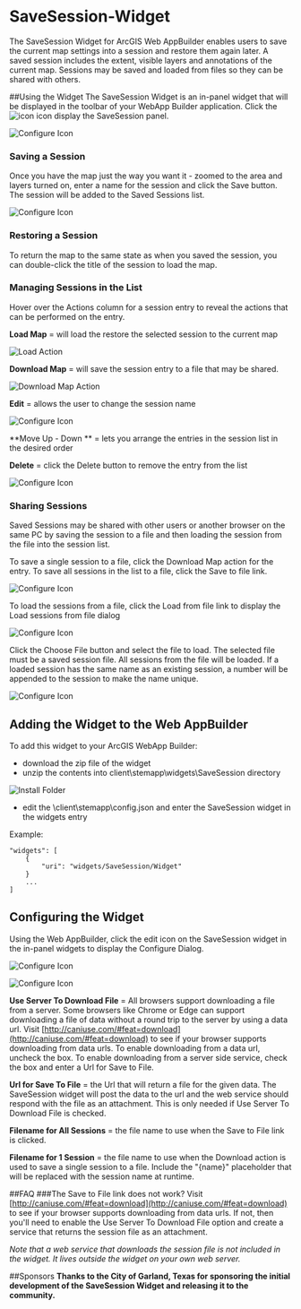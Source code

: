 # SaveSession-Widget
The SaveSession Widget for ArcGIS Web AppBuilder enables users to save the current map settings into a session and restore them again later. A saved session includes the extent, visible layers and annotations of the current map. Sessions may be saved and loaded from files so they can be shared with others.

##Using the Widget
The SaveSession Widget is an in-panel widget that will be displayed in the toolbar of your WebApp Builder application. Click the ![ icon](./help/icon.png) icon display the SaveSession panel. 

![Configure Icon](./help/SaveSessionPanel.png)

### Saving a Session
Once you have the map just the way you want it - zoomed to the area and layers turned on, enter a name for the session and click the Save button. The session will be added to the Saved Sessions list.

![Configure Icon](./help/SaveNewSession.png)

### Restoring a Session
To return the map to the same state as when you saved the session, you can double-click the title of the session to load the map.

### Managing Sessions in the List
Hover over the Actions column for a session entry to reveal the actions that can be performed on the entry. 

**Load Map** = will load the restore the selected session to the current map

![Load Action](./help/Action_Load.png)

**Download Map** = will save the session entry to a file that may be shared.

![Download Map Action](./help/Action_Download.png)

**Edit** = allows the user to change the session name

![Configure Icon](./help/Action_Edit.png)

**Move Up - Down ** = lets you arrange the entries in the session list in the desired order

**Delete** = click the Delete button to remove the entry from the list

![Configure Icon](./help/Action_Delete.png)

### Sharing Sessions
Saved Sessions may be shared with other users or another browser on the same PC by saving the session to a file and then loading the session from the file into the session list.

To save a single session to a file, click the Download Map action for the entry. To save all sessions in the list to a file, click the Save to file link.

![Configure Icon](./help/SaveToFile.png)

To load the sessions from a file, click the Load from file link to display the Load sessions from file dialog

![Configure Icon](./help/LoadFromFile.png)

Click the Choose File button and select the file to load. The selected file must be a saved session file. All sessions from the file will be loaded. If a loaded session has the same name as an existing session, a number will be appended to the session to make the name unique.

![Configure Icon](./help/SessionsLoaded.png)


## Adding the Widget to the Web AppBuilder
To add this widget to your ArcGIS WebApp Builder: 

* download the zip file of the widget
* unzip the contents into client\stemapp\widgets\SaveSession directory

![Install Folder](./help/InstallFolder.png)

* edit the \client\stemapp\config.json and enter the SaveSession widget in the widgets entry

Example:

	"widgets": [  
        {
            "uri": "widgets/SaveSession/Widget"
        }
    	...
    ]

## Configuring the Widget
Using the Web AppBuilder, click the edit icon on the SaveSession widget in the in-panel widgets to display the Configure Dialog.

![Configure Icon](./help/Configure-icon.png)

![Configure Icon](./help/Configure.png)

**Use Server To Download File** = All browsers support downloading a file from a server. Some browsers like Chrome or Edge can support downloading a file of data without a round trip to the server by using a data url. Visit [http://caniuse.com/#feat=download](http://caniuse.com/#feat=download) to see if your browser supports downloading from data urls. To enable downloading from a data url, uncheck the box. To enable downloading from a server side service, check the box and enter a Url for Save to File. 

**Url for Save To File** = the Url that will return a file for the given data. The SaveSession widget will post the data to the url and the web service should respond with the file as an attachment.  This is only needed if Use Server To Download File is checked.

**Filename for All Sessions** = the file name to use when the Save to File link is clicked.

**Filename for 1 Session** = the file name to use when the Download action is used to save a single session to a file. Include the "{name}" placeholder that will be replaced with the session name at runtime.   

##FAQ
###The Save to File link does not work?
Visit [http://caniuse.com/#feat=download](http://caniuse.com/#feat=download) to see if your browser supports downloading from data urls. If not, then you'll need to enable the Use Server To Download File option and create a service that returns the session file as an attachment.

 *Note that a web service that downloads the session file is not included in the widget. It lives outside the widget on your own web server.*

##Sponsors
**Thanks to the City of Garland, Texas for sponsoring the initial development of the SaveSession Widget and releasing it to the community.**
 